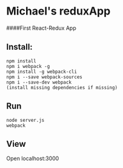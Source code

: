 # Michael's reduxApp
####First React-Redux App

## Install:
```
npm install
npm i webpack -g
npm install -g webpack-cli
npm i --save webpack-sources
npm i --save-dev webpack
(install missing dependencies if missing)

```
## Run
```
node server.js
webpack
```
## View
Open localhost:3000
